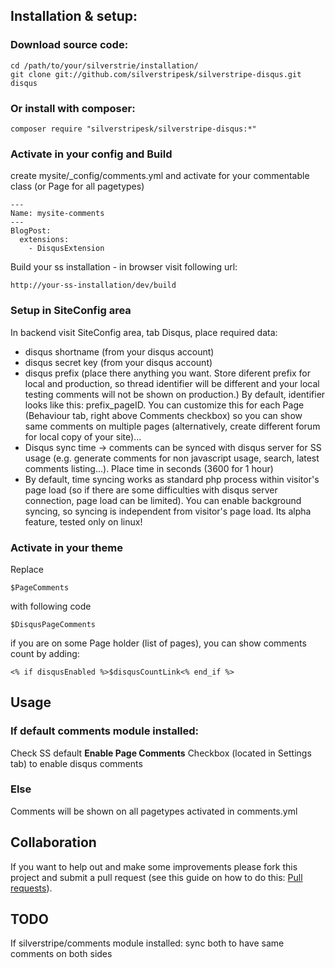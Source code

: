 ## Installation & setup:
### Download source code: 
```terminal
cd /path/to/your/silverstrie/installation/
git clone git://github.com/silverstripesk/silverstripe-disqus.git disqus
```

### Or install with composer:
```
composer require "silverstripesk/silverstripe-disqus:*"
```

### Activate in your config and Build
create mysite/_config/comments.yml and activate for your commentable class (or Page for all pagetypes)

```
---
Name: mysite-comments
---
BlogPost:
  extensions:
    - DisqusExtension
```


Build your ss installation - in browser visit following url:
```url
http://your-ss-installation/dev/build
```

### Setup in SiteConfig area
In backend visit SiteConfig area, tab Disqus, place required data:

*    disqus shortname (from your disqus account)
*    disqus secret key (from your disqus account)
*    disqus prefix (place there anything you want. Store diferent prefix for local and production, so thread identifier will be different and your local testing comments will not be shown on production.) By default, identifier looks like this: prefix_pageID. You can customize this for each Page (Behaviour tab, right above Comments checkbox) so you can show same comments on multiple pages (alternatively, create different forum for local copy of your site)...
*    Disqus sync time -> comments can be synced with disqus server for SS usage (e.g. generate comments for non javascript usage, search, latest comments listing...). Place time in seconds (3600 for 1 hour)
*    By default, time syncing works as standard php process within visitor's page load (so if there are some difficulties with disqus server connection, page load can be limited). You can enable background syncing, so syncing is independent from visitor's page load. Its alpha feature, tested only on linux!

### Activate in your theme
Replace 
```
$PageComments
```

with following code
```
$DisqusPageComments
```

if you are on some Page holder (list of pages), you can show comments count by adding:
```
<% if disqusEnabled %>$disqusCountLink<% end_if %>
```

## Usage
### If default comments module installed:
Check SS default **Enable Page Comments** Checkbox (located in Settings tab) to enable disqus comments

### Else
Comments will be shown on all pagetypes activated in comments.yml

## Collaboration
If you want to help out and make some improvements please fork this project and submit a pull request (see this guide on how to do this:  [Pull requests](http://help.github.com/pull-requests/)). 

## TODO
If silverstripe/comments module installed: sync both to have same comments on both sides
